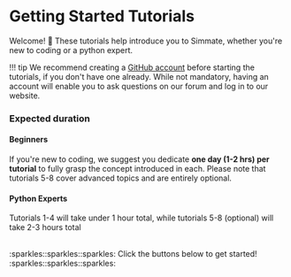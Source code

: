 # Getting Started Tutorials

Welcome! :partying_face: These tutorials help introduce you to Simmate, whether you're new to coding or a python expert.

!!! tip
    We recommend creating a [GitHub account](https://github.com/join) before starting the tutorials, if you don't have one already. While not mandatory, having an account will enable you to ask questions on our forum and log in to our website.

### Expected duration

#### Beginners

If you're new to coding, we suggest you dedicate **one day (1-2 hrs) per tutorial** to fully grasp the concept introduced in each. Please note that tutorials 5-8 cover advanced topics and are entirely optional.

#### Python Experts
Tutorials 1-4 will take under 1 hour total, while tutorials 5-8 (optional) will take 2-3 hours total

</br>
:sparkles::sparkles::sparkles:
Click the buttons below to get started!
:sparkles::sparkles::sparkles: